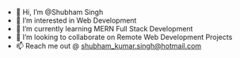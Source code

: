 - 👋 Hi, I’m @Shubham Singh
- 👀 I’m interested in Web Development
- 🌱 I’m currently learning MERN Full Stack Development
- 💞️ I’m looking to collaborate on Remote Web Development Projects
- 📫 Reach me out @ shubham_kumar.singh@hotmail.com

<!---
Shubham-Singh-Web-Developer/Shubham-Singh-Web-Developer is a ✨ special ✨ repository because its `README.md` (this file) appears on your GitHub profile.
You can click the Preview link to take a look at your changes.
--->
